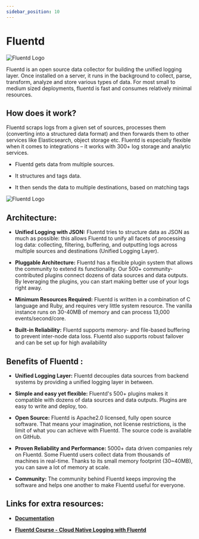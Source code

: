 ```yaml
---
sidebar_position: 10
---
```


# Fluentd



![Fluentd Logo](https://drive.google.com/uc?export=view&id=13Nbgxi4Ot_5d1JeVd_PKfjQsMnM3dsCy)

Fluentd is an open source data collector for building the unified logging layer. Once installed on a server, it runs in the background to collect, parse, transform, analyze and store various types of data. For most small to medium sized deployments, fluentd is fast and consumes relatively minimal resources.

## How does it work?

Fluentd scraps logs from a given set of sources, processes them (converting into a structured data format) and then forwards them to other services like Elasticsearch, object storage etc. Fluentd is especially flexible when it comes to integrations – it works with 300+ log storage and analytic services.

*	Fluentd gets data from multiple sources.
	
*	It structures and tags data.

*	It then sends the data to multiple destinations, based on matching tags

![Fluentd Logo](https://drive.google.com/uc?export=view&id=1v_0s4QuvSzOLDagSLnGeVrXJ_OJsQDPX)

## Architecture: 

* **Unified Logging with JSON:** Fluentd tries to structure data as JSON as much as possible: this allows Fluentd to unify all facets of processing log data: collecting, filtering, buffering, and outputting logs across multiple sources and destinations (Unified Logging Layer). 

* **Pluggable Architecture:** Fluentd has a flexible plugin system that allows the community to extend its functionality. Our 500+ community-contributed plugins connect dozens of data sources and data outputs. By leveraging the plugins, you can start making better use of your logs right away.

* **Minimum Resources Required:** Fluentd is written in a combination of C language and Ruby, and requires very little system resource. The vanilla instance runs on 30-40MB of memory and can process 13,000 events/second/core.

* **Built-in Reliability:** Fluentd supports memory- and file-based buffering to prevent inter-node data loss. Fluentd also supports robust failover and can be set up for high availability

## Benefits of Fluentd :

*	**Unified Logging Layer:** Fluentd decouples data sources from backend systems by providing a unified logging layer in between.

*	**Simple and easy yet flexible:** Fluentd's 500+ plugins makes it compatible with dozens of data sources and data outputs. Plugins are easy to write and deploy, too.

*	**Open Source:** Fluentd is Apache2.0 licensed, fully open source software. That means your imagination, not license restrictions, is the limit of what you can achieve with Fluentd. The source code is available on GitHub.


*	**Proven Reliability and Performance:** 5000+ data driven companies rely on Fluentd. Some Fluentd users collect data from thousands of machines in real-time. Thanks to its small memory footprint (30~40MB), you can save a lot of memory at scale.

*	**Community:** The community behind Fluentd keeps improving the software and helps one another to make Fluentd useful for everyone.

## Links for extra resources:

* [**Documentation**](https://docs.fluentd.org/)

* [**Fluentd Course - Cloud Native Logging with Fluentd**](https://training.linuxfoundation.org/training/cloud-native-logging-with-fluentd-lfs242/)

